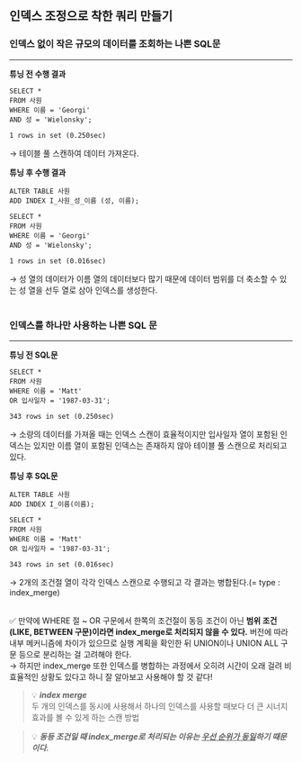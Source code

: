 ## 인덱스 조정으로 착한 쿼리 만들기

### 인덱스 없이 작은 규모의 데이터를 조회하는 나쁜 SQL문
---
**튜닝 전 수행 결과**<br>
```
SELECT *
FROM 사원
WHERE 이름 = 'Georgi'
AND 성 = 'Wielonsky';

1 rows in set (0.250sec)
```
→ 테이블 풀 스캔하여 데이터 가져온다. <br>

**튜닝 후 수행 결과**<br>
```
ALTER TABLE 사원
ADD INDEX I_사원_성_이름 (성, 이름);

SELECT *
FROM 사원
WHERE 이름 = 'Georgi'
AND 성 = 'Wielonsky';

1 rows in set (0.016sec)
```
→ 성 열의 데이터가 이름 열의 데이터보다 많기 때문에 데이터 범위를 더 축소할 수 있는 성 열을 선두 열로 삼아 인덱스를 생성한다. <br><br>

### 인덱스를 하나만 사용하는 나쁜 SQL 문
---
**튜닝 전 SQL문**<br>
```
SELECT *
FROM 사원
WHERE 이름 = 'Matt'
OR 입사일자 = '1987-03-31';

343 rows in set (0.250sec)
```
→ 소량의 데이터를 가져올 때는 인덱스 스캔이 효율적이지만 입사일자 열이 포함된 인덱스는 있지만 이름 열이 포함된 인덱스는 존재하지 않아 테이블 풀 스캔으로 처리되고 있다. <br>

**튜닝 후 SQL문** <br>
```
ALTER TABLE 사원
ADD INDEX I_이름(이름);

SELECT *
FROM 사원
WHERE 이름 = 'Matt'
OR 입사일자 = '1987-03-31';

343 rows in set (0.016sec)
```
→ 2개의 조건절 열이 각각 인덱스 스캔으로 수행되고 각 결과는 병합된다.(= type : index_merge) <br><br>

✅ 만약에 WHERE 절 ~ OR 구문에서 한쪽의 조건절이 동등 조건이 아닌 **범위 조건(LIKE, BETWEEN 구문)이라면 index_merge로 처리되지 않을 수 있다.** 버전에 따라 내부 메커니즘에 차이가 있으므로 실행 계획을 확인한 뒤 UNION이나 UNION ALL 구문 등으로 분리하는 걸 고려해야 한다. <br>
→ 하지만 index_merge 또한 인덱스를 병합하는 과정에서 오히려 시간이 오래 걸려 비효율적인 상황도 있다고 하니 잘 알아보고 사용해야 할 것 같다!

> 💡 ***index merge*** <br>
두 개의 인덱스를 동시에 사용해서 하나의 인덱스를 사용할 때보다 더 큰 시너지 효과를 볼 수 있게 하는 스캔 방법

> 💡 ***동등 조건일 때 index_merge로 처리되는 이유는 <u>우선 순위가 동일</u>하기 때문이다.***